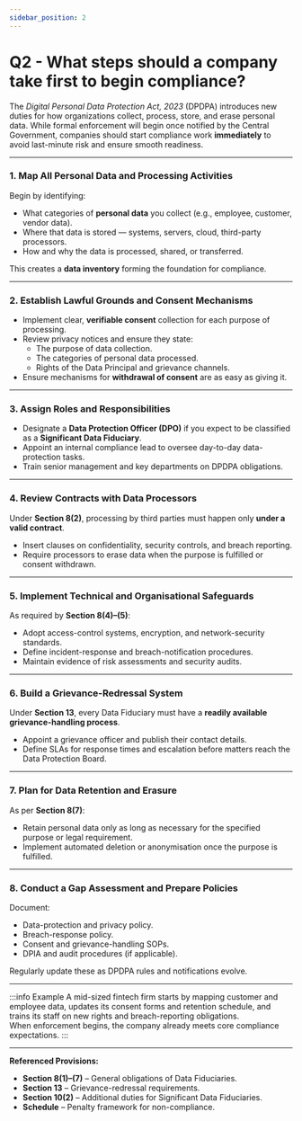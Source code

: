 ```yaml
---
sidebar_position: 2
---
```


# Q2 - What steps should a company take first to begin compliance?

The *Digital Personal Data Protection Act, 2023* (DPDPA) introduces new duties for how organizations collect, process, store, and erase personal data. While formal enforcement will begin once notified by the Central Government, companies should start compliance work **immediately** to avoid last-minute risk and ensure smooth readiness.

---

### **1. Map All Personal Data and Processing Activities**
Begin by identifying:
- What categories of **personal data** you collect (e.g., employee, customer, vendor data).  
- Where that data is stored — systems, servers, cloud, third-party processors.  
- How and why the data is processed, shared, or transferred.  

This creates a **data inventory** forming the foundation for compliance.

---

### **2. Establish Lawful Grounds and Consent Mechanisms**
- Implement clear, **verifiable consent** collection for each purpose of processing.  
- Review privacy notices and ensure they state:
  - The purpose of data collection.  
  - The categories of personal data processed.  
  - Rights of the Data Principal and grievance channels.  
- Ensure mechanisms for **withdrawal of consent** are as easy as giving it.

---

### **3. Assign Roles and Responsibilities**
- Designate a **Data Protection Officer (DPO)** if you expect to be classified as a **Significant Data Fiduciary**.  
- Appoint an internal compliance lead to oversee day-to-day data-protection tasks.  
- Train senior management and key departments on DPDPA obligations.

---

### **4. Review Contracts with Data Processors**
Under **Section 8(2)**, processing by third parties must happen only **under a valid contract**.  
- Insert clauses on confidentiality, security controls, and breach reporting.  
- Require processors to erase data when the purpose is fulfilled or consent withdrawn.

---

### **5. Implement Technical and Organisational Safeguards**
As required by **Section 8(4)–(5)**:
- Adopt access-control systems, encryption, and network-security standards.  
- Define incident-response and breach-notification procedures.  
- Maintain evidence of risk assessments and security audits.

---

### **6. Build a Grievance-Redressal System**
Under **Section 13**, every Data Fiduciary must have a **readily available grievance-handling process**.  
- Appoint a grievance officer and publish their contact details.  
- Define SLAs for response times and escalation before matters reach the Data Protection Board.

---

### **7. Plan for Data Retention and Erasure**
As per **Section 8(7)**:
- Retain personal data only as long as necessary for the specified purpose or legal requirement.  
- Implement automated deletion or anonymisation once the purpose is fulfilled.

---

### **8. Conduct a Gap Assessment and Prepare Policies**
Document:
- Data-protection and privacy policy.  
- Breach-response policy.  
- Consent and grievance-handling SOPs.  
- DPIA and audit procedures (if applicable).  

Regularly update these as DPDPA rules and notifications evolve.

---

:::info Example
A mid-sized fintech firm starts by mapping customer and employee data, updates its consent forms and retention schedule, and trains its staff on new rights and breach-reporting obligations.  
When enforcement begins, the company already meets core compliance expectations.
:::

---

**Referenced Provisions:**  
- **Section 8(1)–(7)** – General obligations of Data Fiduciaries.  
- **Section 13** – Grievance-redressal requirements.  
- **Section 10(2)** – Additional duties for Significant Data Fiduciaries.  
- **Schedule** – Penalty framework for non-compliance.